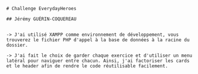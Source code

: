 
    # Challenge EverydayHeroes

    ## Jérémy GUÉRIN-COQUEREAU
    

    -> J'ai utilisé XAMPP comme environnement de développement, vous trouverez le fichier PHP d'appel à la base de données à la racine du dossier.

    -> J'ai fait le choix de garder chaque exercice et d'utiliser un menu latéral pour naviguer entre chacun. Ainsi, j'ai factoriser les cards et le header afin de rendre le code réutilisable facilement.

